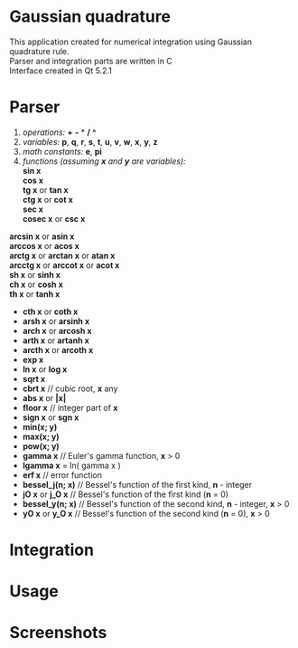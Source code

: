 # Gaussian quadrature

This application created for numerical integration using Gaussian quadrature rule.  
Parser and integration parts are written in C  
Interface created in Qt 5.2.1  

# Parser

1. _operations:_ **+**  **-**  *  **/**  **^**
2. _variables:_ **p**, **q**, **r**, **s**, **t**, **u**, **v**, **w**, **x**, **y**, **z**
3. _math constants:_ **e**, **pi**
4. _functions (assuming **x** and **y** are variables):_  
**sin x**  
**cos x**  
**tg x** or **tan x**  
**ctg x** or **cot x**  
**sec x**  
**cosec x** or **csc x**  
  
**arcsin x** or **asin x**  
**arccos x** or **acos x**  
**arctg x** or **arctan x** or **atan x**  
**arcctg x** or **arccot x** or **acot x**  
**sh x** or **sinh x**  
**ch x** or **cosh x**  
**th x** or **tanh x**  
* **cth x** or **coth x**
* **arsh x** or **arsinh x**
* **arch x** or **arcosh x**
* **arth x** or **artanh x**
* **arcth x** or **arcoth x**
* **exp x**
* **ln x** or **log x**
* **sqrt x**
* **cbrt x** // cubic root, **x** any
* **abs x** or **|x|**
* **floor x** // integer part of **x**
* **sign x** or **sgn x**
* **min(x; y)**
* **max(x; y)**
* **pow(x; y)** 
* **gamma x** // Euler's gamma function, **x** > 0
* **lgamma x** = ln( gamma x )
* **erf x** // error function
* **bessel_j(n; x)** // Bessel's function of the first kind, **n** - integer
* **jO x** or **j_O x** // Bessel's function of the first kind (**n** = 0)
* **bessel_y(n; x)** // Bessel's function of the second kind, **n** - integer, **x** > 0
* **yO x** or **y_O x** // Bessel's function of the second kind (**n** = 0), **x** > 0

# Integration

# Usage

# Screenshots
